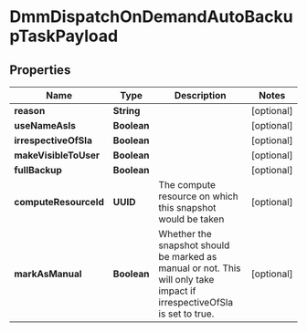 

# DmmDispatchOnDemandAutoBackupTaskPayload


## Properties

Name | Type | Description | Notes
------------ | ------------- | ------------- | -------------
**reason** | **String** |  |  [optional]
**useNameAsIs** | **Boolean** |  |  [optional]
**irrespectiveOfSla** | **Boolean** |  |  [optional]
**makeVisibleToUser** | **Boolean** |  |  [optional]
**fullBackup** | **Boolean** |  |  [optional]
**computeResourceId** | **UUID** | The compute resource on which this snapshot would be taken |  [optional]
**markAsManual** | **Boolean** | Whether the snapshot should be marked as manual or not. This will only take impact if irrespectiveOfSla is set to true. |  [optional]



